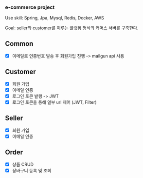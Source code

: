 ### e-commerce project

Use skill: Spring, Jpa, Mysql, Redis, Docker, AWS

Goal: seller와 customer를 이루는 플랫폼 형식의 커머스 서버를 구축한다.

## Common
- [x] 이메일로 인증번호 발송 후 회원가입 진행 -> mailgun api 사용

## Customer
- [x] 회원 가입
- [x] 이메일 인증
- [x] 로그인 토큰 발행 -> JWT 
- [x] 로그인 토큰을 통해 일부 url 제어 (JWT, Filter)

## Seller
- [x] 회원 가입
- [x] 이메일 인증

## Order
- [x] 상품 CRUD
- [x] 장바구니 등록 및 조회
